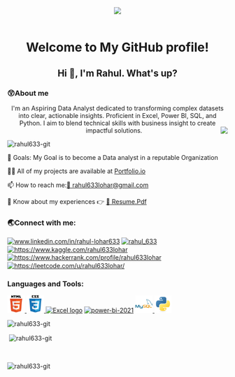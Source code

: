 <div align="center"><img src="https://github.com/user-attachments/assets/d6f25f3f-7ebc-4e2e-b4ae-59515a9638f2" /> </div>

<br clear="both">

<h1 align="center">Welcome to My GitHub profile! </h3>
<h2 align="center">Hi 👋, I'm Rahul. What's up?</h1>

<h3 align="left">😲About me</h3>

<p align="center">I'm 𝖺𝗇 A𝗌𝗉𝗂𝗋𝗂𝗇𝗀 Data Analyst dedicated to transforming complex datasets into clear, actionable insights. Proficient in Excel, Power BI, SQL, and Python. I aim to blend technical skills with business insight to create impactful solutions.<img src="https://github.com/user-attachments/assets/29e2aa66-c08e-4231-bb7f-4ec3c78568f3" height="200" weidth="100" align="right"></p>


<p align="left"> <img src="https://komarev.com/ghpvc/?username=rahul633-git&label=Profile%20views&color=0e75b6&style=flat" alt="rahul633-git" /> </p>


<p align="left">🎯 Goals: My Goal is to become a Data analyst in a reputable Organization</p>
<p align="left">👨‍💻 All of my projects are available at <a href="https://codebasics.io/bootcamps/dashboard/data-analytics-bootcamp-with-practical-job-assistance" target="_blank"> Portfolio.io</a> </p>

<p align="left">📫 How to reach me:<a href="rahul633lohar@gmail.com" target="_blank">📩 rahul633lohar@gmail.com</a> </p>

<p align="left">📄 Know about my experiences 👉 <a href="https://drive.google.com/file/d/1fBbxW2HeVnuyRm2qUmX2BkdEqgUX4lx-/view?usp=drive_link" target="_blank">📄 Resume.Pdf</a><p></p>



<h3 align="left">🌏Connect with me:</h3>
<div align="left">
<a href="https://www.linkedin.com/in/rahul-lohar633" target="_blank"><img align="center" src="https://raw.githubusercontent.com/maurodesouza/profile-readme-generator/master/src/assets/icons/social/linkedin/default.svg" alt="www.linkedin.com/in/rahul-lohar633" height="52" width="40" /></a>
  <a href="https://discord.gg/rahul_633" target="_blank"><img align="center" src="https://raw.githubusercontent.com/maurodesouza/profile-readme-generator/master/src/assets/icons/social/discord/default.svg" alt="rahul_633" height="52" width="40" /></a>
<a href="https://www.kaggle.com/rahul633lohar" target="_blank"><img align="center" src="https://raw.githubusercontent.com/rahuldkjain/github-profile-readme-generator/master/src/images/icons/Social/kaggle.svg" alt="https://www.kaggle.com/rahul633lohar" height="52" width="40" alt="kaggle logo" /></a>
<a href="https://www.hackerrank.com/profile/rahul633lohar" target="_blank"><img align="center" src="https://raw.githubusercontent.com/rahuldkjain/github-profile-readme-generator/master/src/images/icons/Social/hackerrank.svg" alt="https://www.hackerrank.com/profile/rahul633lohar" height="52" width="40" /></a>
<a href="https://leetcode.com/u/rahul633lohar/" target="_blank"><img align="center" src="https://raw.githubusercontent.com/rahuldkjain/github-profile-readme-generator/master/src/images/icons/Social/leet-code.svg" alt="https://leetcode.com/u/rahul633lohar/" height="52" width="40" /></a>

</div>

<div align="left">
<h3 align="left">Languages and Tools:</h3>
</a> <a href="##" target="_blank" rel="noreferrer"> <img src="https://raw.githubusercontent.com/devicons/devicon/master/icons/html5/html5-original-wordmark.svg" alt="html5" width="40" height="40"/> 
<a href="##" target="_blank" rel="noreferrer"> <img src="https://raw.githubusercontent.com/devicons/devicon/master/icons/css3/css3-original-wordmark.svg" alt="css3" width="40" height="40"/>
<a href="##" target="_blank" rel="noreferrer">  <img src="https://github.com/user-attachments/assets/8ed4ae57-84f7-4216-9b8c-88effc567007 " height="40" alt="Excel logo"  /></a>
<a href="##" target="_blank" rel="noreferrer">  <img width="48" height="48" src="https://img.icons8.com/color/48/power-bi-2021.png" alt="power-bi-2021"/></a>
</a> <a href="##" target="_blank" rel="noreferrer"> <img src="https://raw.githubusercontent.com/devicons/devicon/master/icons/mysql/mysql-original-wordmark.svg" alt="mysql" width="40" height="40" alt="MySql logo"/> </a>
<a href="##" target="_blank" rel="noreferrer"> <img src="https://raw.githubusercontent.com/devicons/devicon/master/icons/python/python-original.svg" alt="python" width="40" height="40" alt="Python logo"/> </a>
  <!--
<a href="##" target="_blank" rel="noreferrer"> <img src="https://raw.githubusercontent.com/devicons/devicon/2ae2a900d2f041da66e950e4d48052658d850630/icons/pandas/pandas-original.svg" alt="pandas" width="40" height="40"/> </a>
<a href="https://seaborn.pydata.org/" target="_blank" rel="noreferrer"> <img src="https://seaborn.pydata.org/_images/logo-mark-lightbg.svg" alt="seaborn" width="40" height="40"/> </a> 
<a href="https://seaborn.pydata.org/" target="_blank" rel="noreferrer">  <img src="https://cdn.jsdelivr.net/gh/devicons/devicon/icons/anaconda/anaconda-original.svg" height="40" alt="anaconda logo"  /></a>
-->
</div>




<p><img align="left" src="https://github-readme-stats.vercel.app/api/top-langs?username=rahul633-git&show_icons=true&locale=en&layout=compact" alt="rahul633-git" /></p>
<br>
<p>&nbsp;<img align="center" src="https://github-readme-stats.vercel.app/api?username=rahul633-git&show_icons=true&locale=en" alt="rahul633-git" /></p>
<br>
<p><img align="center" src="https://github-readme-streak-stats.herokuapp.com/?user=rahul633-git&" alt="rahul633-git" /></p>

<!--
**Rahul633-Git/Rahul633-Git** is a ✨ _special_ ✨ repository because its `README.md` (this file) appears on your GitHub profile.

Here are some ideas to get you started:

- 🔭 I’m currently working on ...
- 🌱 I’m currently learning ...
- 👯 I’m looking to collaborate on ...
- 🤔 I’m looking for help with ...
- 💬 Ask me about ...
- 📫 How to reach me: ...
- 😄 Pronouns: ...
- ⚡ Fun fact: ...
-->
